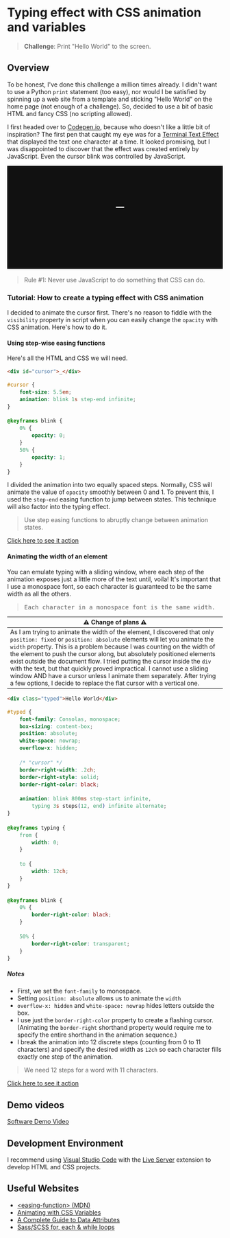 # Typing effect with CSS animation and variables

> **Challenge**: Print "Hello World" to the screen.

## Overview

To be honest, I've done this challenge a million times already. I didn't want to use a Python `print` statement (too easy), nor would I be satisfied by spinning up a web site from a template and sticking "Hello World" on the home page (not enough of a challenge). So, decided to use a bit of basic HTML and fancy CSS (no scripting allowed).

I first headed over to [Codepen.io](https://codepen.io), because who doesn't like a little bit of inspiration? The first pen that caught my eye was for a [Terminal Text Effect](https://codepen.io/Tbgse/pen/dYaJyJ) that displayed the text one character at a time. It looked promising, but I was disappointed to discover that the effect was created entirely by JavaScript. Even the cursor blink was controlled by JavaScript.

![screen capture](media/console-text.gif)

> Rule #1: Never use JavaScript to do something that CSS can do.

### Tutorial: How to create a typing effect with CSS animation

I decided to animate the cursor first. There's no reason to fiddle with the `visibility` property in script when you can easily change the `opacity` with CSS animation. Here's how to do it.

#### Using step-wise easing functions

Here's all the HTML and CSS we will need.

```html
<div id="cursor">_</div>
```

```css
#cursor {
    font-size: 5.5em;
    animation: blink 1s step-end infinite;
}

@keyframes blink {
    0% {
        opacity: 0;
    }
    50% {
        opacity: 1;
    }
}
```

I divided the animation into two equally spaced steps. Normally, CSS will animate the value of `opacity` smoothly between 0 and 1. To prevent this, I used the `step-end` easing function to jump between states. This technique will also factor into the typing effect.

> Use step easing functions to abruptly change between animation states.

[Click here to see it action](flashing.html)

#### Animating the width of an element

You can emulate typing with a sliding window, where each step of the animation exposes just a little more of the text until, voila! It's important that I use a monospace font, so each character is guaranteed to be the same width as all the others.

> <span style="font-family: monospace">Each character in a monospace font is the same width.</span>

| :warning: Change of plans :warning: |
| --- |
| As I am trying to animate the width of the element, I discovered that only `position: fixed` or `position: absolute` elements will let you animate the `width` property. This is a problem because I was counting on the width of the element to push the cursor along, but absolutely positioned elements exist outside the document flow. I tried putting the cursor inside the `div` with the text, but that quickly proved impractical. I cannot use a sliding window AND have a cursor unless I animate them separately. After trying a few options, I decide to replace the flat cursor with a vertical one. |

```html
<div class="typed">Hello World</div>
```

```css
#typed {
    font-family: Consolas, monospace;
    box-sizing: content-box;
    position: absolute;
    white-space: nowrap;
    overflow-x: hidden;

    /* "cursor" */
    border-right-width: .2ch;
    border-right-style: solid;
    border-right-color: black;

    animation: blink 800ms step-start infinite,
        typing 3s steps(12, end) infinite alternate;
}

@keyframes typing {
    from {
        width: 0;
    }

    to {
        width: 12ch;
    }
}

@keyframes blink {
    0% {
        border-right-color: black;
    }

    50% {
        border-right-color: transparent;
    }
}
```

##### Notes

* First, we set the `font-family` to monospace.
* Setting `position: absolute` allows us to animate the `width`
* `overflow-x: hidden` and `white-space: nowrap` hides letters outside the box.
* I use just the `border-right-color` property to create a flashing cursor. (Animating the `border-right` shorthand property would require me to specify the entire shorthand in the animation sequence.)
* I break the animation into 12 discrete steps (counting from 0 to 11 characters) and specify the desired width as `12ch` so each character fills exactly one step of the animation.

> We need 12 steps for a word with 11 characters.

[Click here to see it action](flashing.html)

## Demo videos

[Software Demo Video](http://youtube.link.goes.here)

## Development Environment

I recommend using [Visual Studio Code](https://code.visualstudio.com/) with the [Live Server](https://marketplace.visualstudio.com/items?itemName=ritwickdey.LiveServer) extension to develop HTML and CSS projects.

## Useful Websites

* [&lt;easing-function&gt; (MDN)](https://developer.mozilla.org/en-US/docs/Web/CSS/easing-function)
* [Animating with CSS Variables](https://valhead.com/2017/07/21/animating-with-css-variables)
* [A Complete Guide to Data Attributes](https://css-tricks.com/a-complete-guide-to-data-attributes/)
* [Sass/SCSS for, each & while loops](https://www.koderhq.com/tutorial/sass/iteration-control/)
